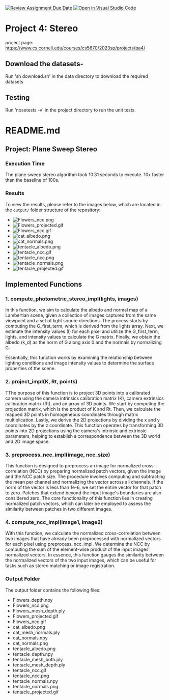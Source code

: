 [![Review Assignment Due Date](https://classroom.github.com/assets/deadline-readme-button-8d59dc4de5201274e310e4c54b9627a8934c3b88527886e3b421487c677d23eb.svg)](https://classroom.github.com/a/hguwfK0T)
[![Open in Visual Studio Code](https://classroom.github.com/assets/open-in-vscode-c66648af7eb3fe8bc4f294546bfd86ef473780cde1dea487d3c4ff354943c9ae.svg)](https://classroom.github.com/online_ide?assignment_repo_id=10634379&assignment_repo_type=AssignmentRepo)

# Project 4: Stereo

project page: https://www.cs.cornell.edu/courses/cs5670/2023sp/projects/pa4/

## Download the datasets-
Run 'sh download.sh' in the data directory to download the required datasets

## Testing

Run 'nosetests -v' in the project directory to run the unit tests.

# README.md

## Project: Plane Sweep Stereo

### Execution Time

The plane sweep stereo algorithm took 10.31 seconds to execute. 10x faster than the baseline of 100s.

### Results

To view the results, please refer to the images below, which are located in the `output/` folder structure of the repository:

-   ![Flowers_ncc.png](./output/Flowers_ncc.png)
-   ![Flowers_projected.gif](./output/Flowers_projected.gif)
-   ![Flowers_ncc.gif](./output/Flowers_ncc.gif)
-   ![cat_albedo.png](./output/cat_albedo.png)
-   ![cat_normals.png](./output/cat_normals.png)
-   ![tentacle_albedo.png](./output/tentacle_albedo.png)
-   ![tentacle_ncc.gif](./output/tentacle_ncc.gif)
-   ![tentacle_ncc.png](./output/tentacle_ncc.png)
-   ![tentacle_normals.png](./output/tentacle_normals.png)
-   ![tentacle_projected.gif](./output/tentacle_projected.gif)

## Implemented Functions

### 1. compute_photometric_stereo_impl(lights, images)

In this function, we aim to calculate the albedo and normal map of a Lambertian scene, given a collection of images captured from the same viewpoint and a set of light source directions. The process starts by computing the G_first_term, which is derived from the lights array. Next, we estimate the intensity values (I) for each pixel and utilize the G_first_term, lights, and intensity values to calculate the G matrix. Finally, we obtain the albedo (k_d) as the norm of G along axis 0 and the normals by normalizing G.

Essentially, this function works by examining the relationship between lighting conditions and image intensity values to determine the surface properties of the scene.

### 2. project_impl(K, Rt, points)

TThe purpose of this function is to project 3D points into a calibrated camera using the camera intrinsics calibration matrix (K), camera extrinsics calibration matrix (Rt), and an array of 3D points. We start by computing the projection matrix, which is the product of K and Rt. Then, we calculate the mapped 3D points in homogeneous coordinates through matrix multiplication. Lastly, we derive the 2D projections by dividing the x and y coordinates by the z coordinate. This function operates by transforming 3D points into 2D projections using the camera's intrinsic and extrinsic parameters, helping to establish a correspondence between the 3D world and 2D image space.

### 3. preprocess_ncc_impl(image, ncc_size)

This function is designed to preprocess an image for normalized cross-correlation (NCC) by preparing normalized patch vectors, given the image and the NCC patch size. The procedure involves computing and subtracting the mean per channel and normalizing the vector across all channels. If the norm of the vector is less than 1e-6, we set the entire vector for that patch to zero. Patches that extend beyond the input image's boundaries are also considered zero. The core functionality of this function lies in creating normalized patch vectors, which can later be employed to assess the similarity between patches in two different images.

### 4. compute_ncc_impl(image1, image2)

With this function, we calculate the normalized cross-correlation between two images that have already been preprocessed with normalized vectors for each pixel using preprocess_ncc_impl. We determine the NCC by computing the sum of the element-wise product of the input images' normalized vectors. In essence, this function gauges the similarity between the normalized vectors of the two input images, which can be useful for tasks such as stereo matching or image registration.

### Output Folder

The output folder contains the following files:

-   Flowers_depth.npy
-   Flowers_ncc.png
-   Flowers_mesh_depth.ply
-   Flowers_projected.gif
-   Flowers_ncc.gif
-   cat_albedo.png
-   cat_mesh_normals.ply
-   cat_normals.npy
-   cat_normals.png
-   tentacle_albedo.png
-   tentacle_depth.npy
-   tentacle_mesh_both.ply
-   tentacle_mesh_depth.ply
-   tentacle_ncc.gif
-   tentacle_ncc.png
-   tentacle_normals.npy
-   tentacle_normals.png
-   tentacle_projected.gif
